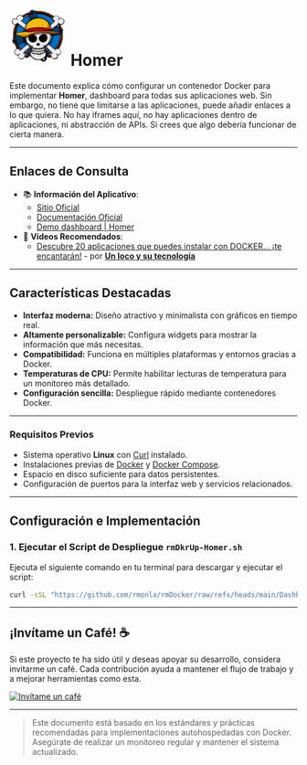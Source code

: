 <!--  
# Ricardo MONLA (https://github.com/rmonla)
# Homer - v250130-0028
-->
# <img src="https://raw.githubusercontent.com/bastienwirtz/homer/main/public/logo.png" alt="Homer Logo" width="100"/> Homer

Este documento explica cómo configurar un contenedor Docker para implementar **Homer**, dashboard para todas sus aplicaciones web. Sin embargo, no tiene que limitarse a las aplicaciones, puede añadir enlaces a lo que quiera. No hay iframes aquí, no hay aplicaciones dentro de aplicaciones, ni abstracción de APIs. Si crees que algo debería funcionar de cierta manera.

---

## Enlaces de Consulta

- 📚 **Información del Aplicativo**:
  - [Sitio Oficial](https://github.com/bastienwirtz/homer)
  - [Documentación Oficial](https://github.com/bastienwirtz/homer)
  - [Demo dashboard | Homer](https://homer-demo.netlify.app/)
- 🎥 **Videos Recomendados**:
  - [Descubre 20 aplicaciones que puedes instalar con DOCKER... ¡te encantarán!](https://youtu.be/gqpJ7RE02Ao) - por [**Un loco y su tecnología**](https://www.youtube.com/@unlocoysutecnologia)
---

## Características Destacadas

- **Interfaz moderna:** Diseño atractivo y minimalista con gráficos en tiempo real.
- **Altamente personalizable:** Configura widgets para mostrar la información que más necesitas.
- **Compatibilidad:** Funciona en múltiples plataformas y entornos gracias a Docker.
- **Temperaturas de CPU:** Permite habilitar lecturas de temperatura para un monitoreo más detallado.
- **Configuración sencilla:** Despliegue rápido mediante contenedores Docker.

---

### Requisitos Previos

- Sistema operativo **Linux** con [Curl](https://curl.se/) instalado.
- Instalaciones previas de [Docker](https://docs.docker.com/engine/install/) y [Docker Compose](https://docs.docker.com/compose/).
- Espacio en disco suficiente para datos persistentes.
- Configuración de puertos para la interfaz web y servicios relacionados.

---

## Configuración e Implementación

### 1. Ejecutar el Script de Despliegue `rmDkrUp-Homer.sh`

Ejecuta el siguiente comando en tu terminal para descargar y ejecutar el script:

```bash
curl -sSL "https://github.com/rmonla/rmDocker/raw/refs/heads/main/Dashboards/Homer/rmDkrUp-Homer.sh" | bash
```
---

## ¡Invítame un Café! ☕

Si este proyecto te ha sido útil y deseas apoyar su desarrollo, considera invitarme un café. Cada contribución ayuda a mantener el flujo de trabajo y a mejorar herramientas como esta.  

[![Invítame un café](https://img.shields.io/badge/Invítame%20un%20café-%23FFDD00?style=for-the-badge&logo=buymeacoffee&logoColor=white)](https://bit.ly/4hcukTf)

---

> Este documento está basado en los estándares y prácticas recomendadas para implementaciones autohospedadas con Docker. Asegúrate de realizar un monitoreo regular y mantener el sistema actualizado.
